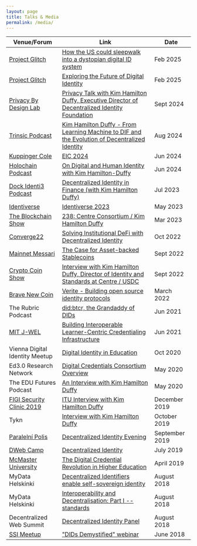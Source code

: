 ```yaml
---
layout: page
title: Talks & Media
permalink: /media/
---
```


| Venue/Forum |  Link | Date | 
|--|--|--| 
| [Project Glitch](https://www.projectglitch.xyz/) | [How the US could sleepwalk into a dystopian digital ID system](https://www.projectglitch.xyz/p/how-the-us-could-sleepwalk-into-a) | Feb 2025 | 
| [Project Glitch](https://www.projectglitch.xyz/) | [Exploring the Future of Digital Identity](https://www.youtube.com/watch?v=qdAiOU_7hr0) | Feb 2025 | 
| [Privacy By Design Lab](https://www.youtube.com/@privacybydesignlab1760) | [Privacy Talk with Kim Hamilton Duffy, Executive Director of Decentralized Identity Foundation](https://www.youtube.com/watch?v=N0aX4hJIVfM&t=695s) | Sept 2024 |
| [Trinsic Podcast](https://www.youtube.com/@Trinsic_ID) | [Kim Hamilton Duffy - From Learning Machine to DIF and the Evolution of Decentralized Identity](https://www.youtube.com/watch?v=k7TeJpXJjko) | Aug 2024 |
| [Kuppinger Cole](https://www.kuppingercole.com/) | [EIC 2024](https://www.kuppingercole.com/speakers/2695) | Jun 2024 | 
| [Holochain Podcast](https://www.youtube.com/@Holochain) | [On Digital and Human Identity with Kim Hamilton-Duffy](https://www.youtube.com/watch?v=G4watKWfQVE) | Jun 2024 |
| [Dock Identi3 Podcast](https://www.youtube.com/@docknetwork) | [Decentralized Identity in Finance (with Kim Hamilton Duffy)](https://youtu.be/sPu_XUf5w5Q) | Jul 2023 |
| [Identiverse](https://identiverse.com/) | [Identiverse 2023](https://identiverse.com/idv23/speakers/) | May 2023 | 
| [The Blockchain Show](https://www.youtube.com/@blockchainshow) | [238: Centre Consortium / Kim Hamilton Duffy](https://youtu.be/yobz7IcvFXI) | Mar 2023 |
| [Converge22](https://converge.circle.com/event/4ea0d06f-3900-4b6d-a9cd-aeaedda9ef2e/summary) | [Solving Institutional DeFi with Decentralized Identity](https://www.youtube.com/watch?v=iUQa1yM1te8) | Oct 2022 |
| [Mainnet Messari](https://messari.io/mainnet) | [The Case for Asset-backed Stablecoins](https://www.youtube.com/watch?v=y-xWhdfnKrI) | Sept 2022 |
| [Crypto Coin Show](https://www.youtube.com/@CryptoCoinShow) | [Interview with Kim Hamilton Duffy, Director of Identity and Standards at Centre / USDC](https://www.youtube.com/watch?v=BqvoeMT-clU) | Sept 2022 |
| [Brave New Coin](https://www.youtube.com/@bravenewcoin) | [Verite - Building open source identity protocols](https://www.youtube.com/watch?v=2akrgUnXhbM) | March 2022 |
| The Rubric Podcast | [did:btcr, the Grandaddy of DIDs](https://rubric.cc/podcast/the-granddaddy-of-dids/) | Jun 2021 |
| [MIT J-WEL](https://jwel.mit.edu/) | [Building Interoperable Learner-Centric Credentialing Infrastructure](https://jwel.mit.edu/assets/video/digital-credentials-consortium-building-interoperable-learner-centric-credentialing) | Jun 2021 |
| Vienna Digital Identity Meetup | [Digital Identity in Education](https://www.thedinglegroup.com/blog/2020/10/4/digital-identity-in-education) | Oct 2020 |
| Ed3.0 Research Network | [Digital Credentials Consortium Overview](https://www.youtube.com/watch?v=41NdmYGdLPE) | May 2020 |
| The EDU Futures Podcast | [An Interview with Kim Hamilton Duffy](https://www.audacy.com/podcasts/edu-futures-35023/an-interview-with-kim-hamilton-duffy-260711345) | May 2020 |
|[FIGI Security Clinic 2019](https://www.itu.int/en/ITU-T/Workshops-and-Seminars/201912/Pages/default.aspx) | [ITU Interview with Kim Hamilton Duffy](https://www.youtube.com/watch?v=Nj0ypHIU8w8) | December 2019 |
| Tykn | [Interview with Kim Hamilton Duffy](https://tykn.tech/kim-hamilton-duffy-interview/) | October 2019 |
| [Paralelní Polis](https://www.paralelnipolis.cz/) | [Decentralized Identity Evening](https://www.facebook.com/watch/live/?v=425262538103994&ref=watch_permalink) | September 2019 |
| [DWeb Camp](https://2019.dwebcamp.org/) | [Decentralized Identity](https://2019.dwebcamp.org/videos/panel-decentralized-identity/) | July 2019 |
| [McMaster University](https://www.mcmaster.ca/) | [The Digital Credential Revolution in Higher Education](https://www.eng.mcmaster.ca/ece/events/special-edition-cafe-x-digital-credential-revolution-higher-education) | April 2019 |
| MyData Helskinki | [Decentralized Identifiers enable self-sovereign identity](https://www.youtube.com/watch?v=KsIM0zq37fU) | August 2018 |
| MyData Helskinki | [Interoperability and Decentralisation: Part I -- standards](https://mydata2018.org/speakers/kimberly-hamilton-duffy/) | August 2018 |
| Decentralized Web Summit | [Decentralized Identity Panel](https://decentralizedweb.net/videos/panel-decentralized-identity/) | August 2018 |
| [SSI Meetup](http://ssimeetup.org) | ["DIDs Demystified" webinar](http://ssimeetup.org/dids-demystified-hands-intro-dids-btcr-did-method-kim-hamilton-duffy-webinar-5/) | June 2018 |
